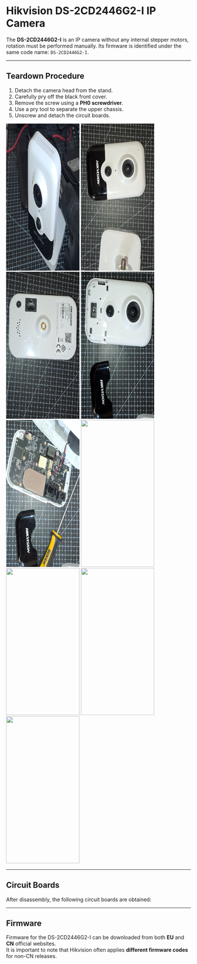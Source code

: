 # Hikvision DS-2CD2446G2-I IP Camera

The **DS-2CD2446G2-I** is an IP camera without any internal stepper motors, rotation must be performed manually. Its firmware is identified under the same code name: `DS-2CD2446G2-I`.

---

## Teardown Procedure

1. Detach the camera head from the stand.  
2. Carefully pry off the black front cover.  
3. Remove the screw using a **PH0 screwdriver**.  
4. Use a pry tool to separate the upper chassis.  
5. Unscrew and detach the circuit boards.  

<p float="left">
  <img src="../pictures/0.jpg" width="200" height="400" />
  <img src="../pictures/1.jpg" width="200" height="400" />
  <img src="../pictures/2.jpg" width="200" height="400" />
  <img src="../pictures/3.jpg" width="200" height="400" />
  <img src="../pictures/4.jpg" width="200" height="400" />
  <img src="../pictures/5.jpg" width="200" height="400" />
  <img src="../pictures/6.jpg" width="200" height="400" />
  <img src="../pictures/7.jpg" width="200" height="400" />
  <img src="../pictures/8.jpg" width="200" height="400" />
</p>

---

## Circuit Boards

After disassembly, the following circuit boards are obtained:

---

## Firmware

Firmware for the DS-2CD2446G2-I can be downloaded from both **EU** and **CN** official websites.  
It is important to note that Hikvision often applies **different firmware codes** for non-CN releases.

